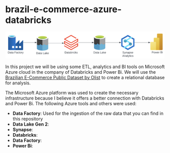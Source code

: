 # brazil-e-commerce-azure-databricks
 
![Alt text](<Screenshot 2023-08-19 at 21.37.45.png>)

In this project we will be using some ETL, analytics and BI tools on Microsoft Azure cloud in the company of Databricks and Power Bi. We will use the [Brazilian E-Commerce Public Dataset by Olist](https://www.kaggle.com/datasets/olistbr/brazilian-ecommerce?select=olist_geolocation_dataset.csv) to create a relational database for analysis.

The Microsoft Azure platform was used to create the necessary infrastructure because I believe it offers a better connection with Databricks and Power Bi. The following Azure tools and others were used:

- **Data Factory**: Used for the ingestion of the raw data that you can find in this repository
- **Data Lake Gen 2**: 
- **Synapse**: 
- **Databricks**: 
- **Data Factory**: 
- **Power Bi**: 
